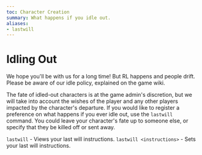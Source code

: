 ```yaml
---
toc: Character Creation
summary: What happens if you idle out.
aliases:
- lastwill
---
```

# Idling Out

We hope you'll be with us for a long time!  But RL happens and people drift.  Please be aware of our idle policy, explained on the game wiki.

The fate of idled-out characters is at the game admin's discretion, but we will take into account the wishes of the player and any other players impacted by the character's departure.  If you would like to register a preference on what happens if you ever idle out, use the `lastwill` command.  You could leave your character's fate up to someone else, or specify that they be killed off or sent away.

`lastwill` - Views your last will instructions.
`lastwill <instructions>` - Sets your last will instructions.
